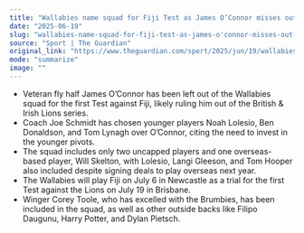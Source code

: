 ```yaml
---
title: "Wallabies name squad for Fiji Test as James O’Connor misses out ahead of Lions series"
date: "2025-06-19"
slug: "wallabies-name-squad-for-fiji-test-as-james-o'connor-misses-out-ahead-of-lions-series"
source: "Sport | The Guardian"
original_link: "https://www.theguardian.com/sport/2025/jun/19/wallabies-squad-for-fiji-test-james-oconnor-omitted-british-lions-lions-series"
mode: "summarize"
image: ""
---
```


- Veteran fly half James O’Connor has been left out of the Wallabies squad for the first Test against Fiji, likely ruling him out of the British & Irish Lions series.
- Coach Joe Schmidt has chosen younger players Noah Lolesio, Ben Donaldson, and Tom Lynagh over O’Connor, citing the need to invest in the younger pivots.
- The squad includes only two uncapped players and one overseas-based player, Will Skelton, with Lolesio, Langi Gleeson, and Tom Hooper also included despite signing deals to play overseas next year.
- The Wallabies will play Fiji on July 6 in Newcastle as a trial for the first Test against the Lions on July 19 in Brisbane.
- Winger Corey Toole, who has excelled with the Brumbies, has been included in the squad, as well as other outside backs like Filipo Daugunu, Harry Potter, and Dylan Pietsch.